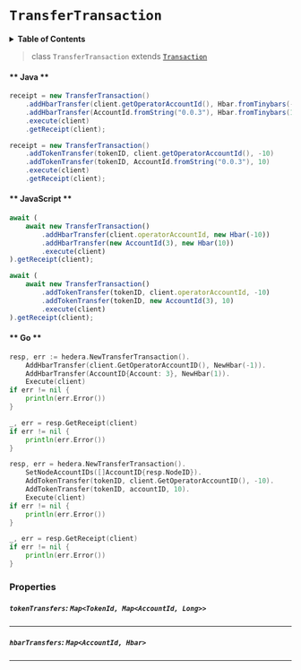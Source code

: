 # `TransferTransaction`

<details>
<summary><b>Table of Contents</b></summary>

| Item | Java | JavaScript | Go
| - | - | - | - |
| [`tokenTransfers`](#tokentransfers-maptokenid-mapaccountid-long) | ✅ | ✅ | ✅
| [`hbarTransfers`](#hbartransfers-mapaccountid-hbar) | ✅ | ✅ | ✅

</details>

> class `TransferTransaction` extends [`Transaction`](reference/Transaction.md)

<!-- tabs:start -->

#### ** Java **

```java
receipt = new TransferTransaction()
    .addHbarTransfer(client.getOperatorAccountId(), Hbar.fromTinybars(-10))
    .addHbarTransfer(AccountId.fromString("0.0.3"), Hbar.fromTinybars(10))
    .execute(client)
    .getReceipt(client);

receipt = new TransferTransaction()
    .addTokenTransfer(tokenID, client.getOperatorAccountId(), -10)
    .addTokenTransfer(tokenID, AccountId.fromString("0.0.3"), 10)
    .execute(client)
    .getReceipt(client);
```

#### ** JavaScript **

```js
await (
    await new TransferTransaction()
        .addHbarTransfer(client.operatorAccountId, new Hbar(-10))
        .addHbarTransfer(new AccountId(3), new Hbar(10))
        .execute(client)
).getReceipt(client);

await (
    await new TransferTransaction()
        .addTokenTransfer(tokenID, client.operatorAccountId, -10)
        .addTokenTransfer(tokenID, new AccountId(3), 10)
        .execute(client)
).getReceipt(client);
```

#### ** Go **

```go
resp, err := hedera.NewTransferTransaction().
    AddHbarTransfer(client.GetOperatorAccountID(), NewHbar(-1)).
    AddHbarTransfer(AccountID{Account: 3}, NewHbar(1)).
    Execute(client)
if err != nil {
    println(err.Error())
}

_, err = resp.GetReceipt(client)
if err != nil {
    println(err.Error())
}

resp, err = hedera.NewTransferTransaction().
    SetNodeAccountIDs([]AccountID{resp.NodeID}).
    AddTokenTransfer(tokenID, client.GetOperatorAccountID(), -10).
    AddTokenTransfer(tokenID, accountID, 10).
    Execute(client)
if err != nil {
    println(err.Error())
}

_, err = resp.GetReceipt(client)
if err != nil {
    println(err.Error())
}
```

<!-- tabs:end -->

### Properties

##### `tokenTransfers`: `Map<TokenId, Map<AccountId, Long>>`

---

##### `hbarTransfers`: `Map<AccountId, Hbar>`

---

